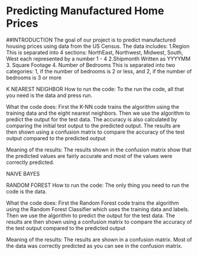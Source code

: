 # Predicting Manufactured Home Prices

##INTRODUCTION
The goal of our project is to predict manufactured housing prices using data from the US Census. The data includes:
1.Region
   This is separated into 4 sections: NorthEast, Northwest, Midwest, South, West each represented by a number 1 - 4
2.Shipmonth
    Written as YYYYMM
3. Square Footage
4. Number of Bedrooms
    This is separated into two categories: 1, if the number of bedrooms is 2 or less, and 2, if the number of bedrooms is 3 or more


K NEAREST NEIGHBOR
How to run the code:
To the run the code, all that you need is the data and press run. 

What the code does:
First the K-NN code trains the algorithm using the training data and the eight nearest neighbors. 
Then we use the algorithm to predict the output for the test data. The accuracy is also calculated by comparing the initial test output to the predicted output. 
The results are then shown using a confusion matrix to compare the accuracy of the test output compared to the predicted output

Meaning of the results:
The results shown in the confusion matrix show that the predicted values are fairly accurate and most of the values were correctly predicted. 

NAIVE BAYES

RANDOM FOREST
How to run the code:
The only thing you need to run the code is the data. 

What the code does:
First the Random Forest code trains the algorithm using the Random Forest Classifier which uses the training data and labels. 
Then we use the algorithm to predict the output for the test data.
The results are then shown using a confusion matrix to compare the accuracy of the test output compared to the predicted output

Meaning of the results:
The results are shown in a confusion matrix. Most of the data was correctly predicted as you can see in the confusion matrix. 